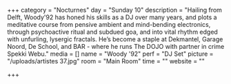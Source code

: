 +++
category = "Nocturnes"
day = "Sunday 10"
description = "Hailing from Delft, Woody'92 has honed his skills as a DJ over many years, and plots a meditative course from pensive ambient and mind-bending electronics, through psychoactive ritual and subdued goa, and into vital rhythm edged with unfurling, lysergic fractals. He’s become a staple at Dekmantel, Garage Noord, De School, and BAR - where he runs The DOJO with partner in crime Spekki Webu."
media = []
name = "Woody '92"
perf = "DJ Set"
picture = "/uploads/artistes 37.jpg"
room = "Main Room"
time = ""
website = ""

+++
